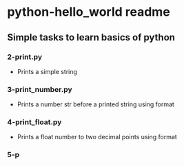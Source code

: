 # python-hello_world readme

## Simple tasks to learn basics of python

### 2-print.py
- Prints a simple string

### 3-print_number.py
- Prints a number str before a printed string using format

### 4-print_float.py
- Prints a float number to two decimal points using format

### 5-p
